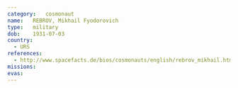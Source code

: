 ```yaml
---
category:	cosmonaut
name:	REBROV, Mikhail Fyodorovich 
type:	military
dob:	1931-07-03
country:
  - URS
references:
  - http://www.spacefacts.de/bios/cosmonauts/english/rebrov_mikhail.htm
missions:
evas:
---
```

